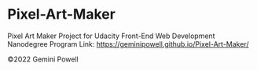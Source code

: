 # Pixel-Art-Maker
Pixel Art Maker Project for Udacity Front-End Web Development Nanodegree Program
Link: https://geminipowell.github.io/Pixel-Art-Maker/ 

©2022 Gemini Powell

